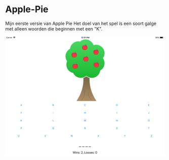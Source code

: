 # Apple-Pie
Mijn eerste versie van Apple Pie
Het doel van het spel is een soort galge met alleen woorden die beginnen met een "K".

![Alt text](https://github.com/swcloud1/Apple-Pie/blob/master/screenshot.png "Optional title")
